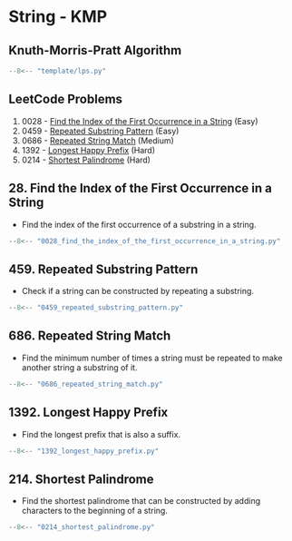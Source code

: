 # String - KMP

## Knuth-Morris-Pratt Algorithm

```python
--8<-- "template/lps.py"
```

## LeetCode Problems

1. 0028 - [Find the Index of the First Occurrence in a String](https://leetcode.com/problems/find-the-index-of-the-first-occurrence-in-a-string/) (Easy)
2. 0459 - [Repeated Substring Pattern](https://leetcode.com/problems/repeated-substring-pattern/) (Easy)
3. 0686 - [Repeated String Match](https://leetcode.com/problems/repeated-string-match/) (Medium)
4. 1392 - [Longest Happy Prefix](https://leetcode.com/problems/longest-happy-prefix/) (Hard)
5. 0214 - [Shortest Palindrome](https://leetcode.com/problems/shortest-palindrome/) (Hard)

## 28. Find the Index of the First Occurrence in a String

- Find the index of the first occurrence of a substring in a string.

```python
--8<-- "0028_find_the_index_of_the_first_occurrence_in_a_string.py"
```

## 459. Repeated Substring Pattern

- Check if a string can be constructed by repeating a substring.

```python
--8<-- "0459_repeated_substring_pattern.py"
```

## 686. Repeated String Match

- Find the minimum number of times a string must be repeated to make another string a substring of it.

```python
--8<-- "0686_repeated_string_match.py"
```

## 1392. Longest Happy Prefix

- Find the longest prefix that is also a suffix.

```python
--8<-- "1392_longest_happy_prefix.py"
```

## 214. Shortest Palindrome

- Find the shortest palindrome that can be constructed by adding characters to the beginning of a string.

```python
--8<-- "0214_shortest_palindrome.py"
```
